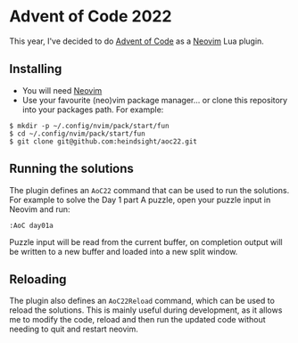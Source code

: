 # Advent of Code 2022

This year, I've decided to do [Advent of Code](https://adventofcode.com/2022) as
a [Neovim](https://neovim.io/) Lua plugin.

## Installing

- You will need [Neovim](https://github.com/neovim/neovim/wiki/Installing-Neovim)
- Use your favourite (neo)vim package manager... or clone this repository into your packages path.
  For example:

```
$ mkdir -p ~/.config/nvim/pack/start/fun
$ cd ~/.config/nvim/pack/start/fun
$ git clone git@github.com:heindsight/aoc22.git
```

## Running the solutions

The plugin defines an `AoC22` command that can be used to run the solutions. For example to solve
the Day 1 part A puzzle, open your puzzle input in Neovim and run:

```
:AoC day01a
```

Puzzle input will be read from the current buffer, on completion output will be written to a new
buffer and loaded into a new split window.

## Reloading

The plugin also defines an `AoC22Reload` command, which can be used to reload the solutions. This is
mainly useful during development, as it allows me to modify the code, reload and then run the
updated code without needing to quit and restart neovim.
